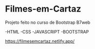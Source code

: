 # Filmes-em-Cartaz

Projeto feito no curso de Bootstrap B7web

-HTML
-CSS
-JAVASCRIPT
-BOOTSTRAP

https://filmesemcartaz.netlify.app/
